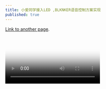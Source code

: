 ```yaml
---
title: 小爱同学接入LED ,BLKNKER语音控制方案实现
published: true
---
```

 

[Link to another page](another-page).

<video class="main_video" id="wap3gvideo" preload="meta" poster="//nimg.ws.126.net/?url=http%3A%2F%2Fvideoimg.ws.126.net%2Fcover%2F20210708%2Fy7xasQ4Le_cover.jpg&amp;thumbnail=750x2147483647&amp;quality=85&amp;type=jpg" webkit-playsinline="" playsinline="" controls="true">
				
				
				<source src="https://flv2.bn.netease.com/b1dbceff9af807857c36f87164868aa16ee9adccbc1b79527937b3d9b02af45128fe9dfc085ed86b925326a50cca4a27389c7cf05d8a9f713159f58c80a7e1c02578bad8db83cffdda6bddcf3b09fb276ee950e8f91fcf689374129046d4f23fe6288d6e938621919d4983b83634b44f36441d147dd39073.mp4">
				<source src="http://flv0.bn.netease.com/b1dbceff9af807857c36f87164868aa168b665f4da4d20fdf87bb1115f11df8a99efe4e2d77a5f5d1816b8cfa66ac59ef6ba8de442389c333a382bb7962e730df39a2dfe7ce82dc42f4113b5313d3e15b07628412758b411bb8e4f182e8a71c29ea4c22f9160ccf469157f2033389682ca0cacde279fe44b.m3u8">
			</video>
 
<iframe frameborder="no" border="0" marginwidth="0" marginheight="0" width=330 height=86 src="//music.163.com/outchain/player?type=2&id=1488737309&auto=1&height=66"></iframe>
 
 
<dl>
<dt>Name</dt>
<dd>Godzilla</dd>
<dt>Born</dt>
<dd>1952</dd>
<dt>Birthplace</dt>
<dd>Japan</dd>
<dt>Color</dt>
<dd>Green</dd>
</dl>

```
Long, single-line code blocks should not wrap. They should horizontally scroll if they are too long. This line should be long enough to demonstrate this.
```

```
The final element.
```
![image](https://user-images.githubusercontent.com/15027167/125121041-ebbcf180-e125-11eb-916e-80be41120db3.png)

